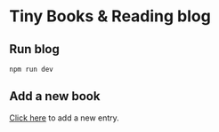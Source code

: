 # Tiny Books & Reading blog

## Run blog

``` dev
npm run dev
```

## Add a new book

[Click here](https://github.com/XavierJp/Lecture.s/new/master/books?filename=nouveau_livre.md&value=---%0Atitle%3A%20nouveau%20livre%20%F0%9F%93%96%0Adate%3A%202020-04-28%0Arating%3A%205%0Aauthor%3A%20Paul%20Bismuth%0A---%0A%0ABla%20bla) to add a new entry.

